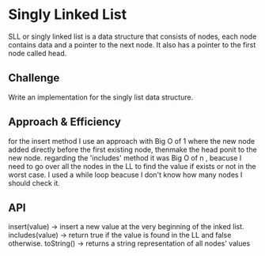 # Singly Linked List
SLL or singly linked list is a data structure that consists of nodes, each node contains data and a pointer to the next node. It also has a pointer to the first node called head.

## Challenge
Write an implementation for the singly list data structure.

## Approach & Efficiency
for the insert method I use an approach with Big O of 1 where the new node added directly before the first existing node, thenmake the head ponit to the new node. regarding the 'includes' method it was Big O of n , beacuse I need to go over all the nodes in the LL to find the value if exists or not in the worst case. I used a while loop beacuse I don't know how many nodes I should check it. 

## API
insert(value) -> insert a new value at the very beginning of the inked list.
includes(value) -> return true if the value is found in the LL and false otherwise.
toString() -> returns a string representation of all nodes' values